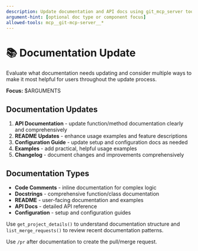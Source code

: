 ```yaml
---
description: Update documentation and API docs using git_mcp_server tools for project context
argument-hint: [optional doc type or component focus]
allowed-tools: mcp__git-mcp-server__*
---
```


# 📚 Documentation Update

Evaluate what documentation needs updating and consider multiple ways to make it most helpful for users throughout the update process.

**Focus:** $ARGUMENTS

## Documentation Updates

1. **API Documentation** - update function/method documentation clearly and comprehensively
2. **README Updates** - enhance usage examples and feature descriptions
3. **Configuration Guide** - update setup and configuration docs as needed
4. **Examples** - add practical, helpful usage examples
5. **Changelog** - document changes and improvements comprehensively

## Documentation Types

- **Code Comments** - inline documentation for complex logic
- **Docstrings** - comprehensive function/class documentation
- **README** - user-facing documentation and examples
- **API Docs** - detailed API reference
- **Configuration** - setup and configuration guides

Use `get_project_details()` to understand documentation structure and `list_merge_requests()` to review recent documentation patterns.

Use `/pr` after documentation to create the pull/merge request.
